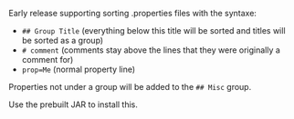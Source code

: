 Early release supporting sorting .properties files with the syntaxe:

* `## Group Title` (everything below this title will be sorted and titles will be sorted as a group)
* `# comment` (comments stay above the lines that they were originally a comment for)
* `prop=Me` (normal property line)

Properties not under a group will be added to the `## Misc` group.


Use the prebuilt JAR to install this.

